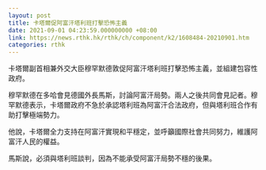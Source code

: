 ```yaml
---
layout: post
title: 卡塔爾促阿富汗塔利班打擊恐怖主義
date: 2021-09-01 04:23:59.000000000 +08:00
link: https://news.rthk.hk/rthk/ch/component/k2/1608484-20210901.htm
categories: rthk
---
```


卡塔爾副首相兼外交大臣穆罕默德敦促阿富汗塔利班打擊恐怖主義，並組建包容性政府。

穆罕默德在多哈會見德國外長馬斯，討論阿富汗局勢。兩人之後共同會見記者。穆罕默德表示，卡塔爾政府不急於承認塔利班為阿富汗合法政府，但與塔利班合作有助打擊極端勢力。

他說，卡塔爾全力支持在阿富汗實現和平穩定，並呼籲國際社會共同努力，維護阿富汗人民的權益。

馬斯說，必須與塔利班談判，因為不能承受阿富汗局勢不穩的後果。
